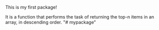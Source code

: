 This is my first package!

It is a function that performs the task of returning the top-n items in an array, in descending order.
"# mypackage" 

